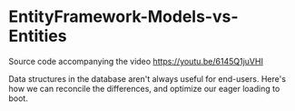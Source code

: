 # EntityFramework-Models-vs-Entities
Source code accompanying the video https://youtu.be/6145Q1juVHI

Data structures in the database aren't always useful for end-users. Here's how we can reconcile the differences, and optimize our eager loading to boot.
